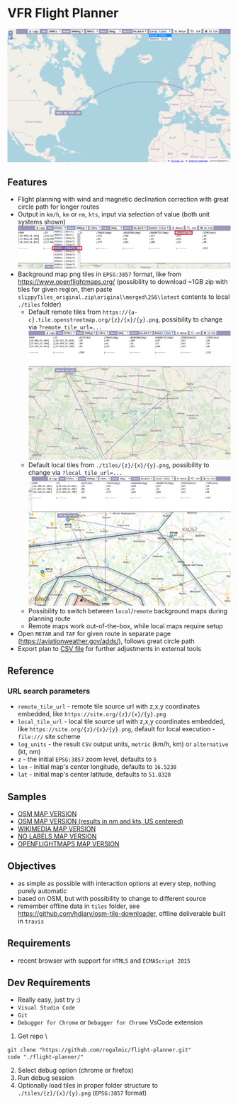 # VFR Flight Planner

![Flight planner](./img/flight_planner.png "Flight planner")

## Features

* Flight planning with wind and magnetic declination correction with great circle path for longer routes
* Output in `km/h`, `km` or `nm`, `kts`, input via selection of value (both unit systems shown)\
![Input units](./img/units.png "Input units")
* Background map png tiles in `EPSG:3857` format, like from https://www.openflightmaps.org/ (possibility to download ~1GB zip with tiles for given region, then paste `slippyTiles_original.zip\original\merged\256\latest` contents to local `./tiles` folder)
  * Default remote tiles from `https://{a-c}.tile.openstreetmap.org/{z}/{x}/{y}.png`, possibility to change via `?remote_tile_url=...` \
![OSM remote tiles](./img/osm_tiles.png "OSM tiles")
  * Default local tiles from `./tiles/{z}/{x}/{y}.png`, possibility to change via `?local_tile_url=...` \
![Custom local tiles](./img/custom_tiles.png "Custom local tiles")
  * Possibility to switch between `local`/`remote` background maps during planning route
  * Remote maps work out-of-the-box, while local maps require setup
* Open `METAR` and `TAF` for given route in separate page (https://aviationweather.gov/adds/), follows great circle path
* Export plan to [CSV file](https://en.wikipedia.org/wiki/Comma-separated_values) for further adjustments in external tools

## Reference

### URL search parameters
* `remote_tile_url` - remote tile source url with z,x,y coordinates embedded, like `https://site.org/{z}/{x}/{y}.png`
* `local_tile_url` - local tile source url with z,x,y coordinates embedded, like `https://site.org/{z}/{x}/{y}.png`, default for local execution - `file:///` site scheme
* `log_units` - the result `CSV` output units, `metric` (km/h, km) or `alternative` (kt, nm)
* `z` - the initial `EPSG:3857` zoom level, defaults to `5`
* `lon` - initial map's center longitude, defaults to `16.5238`
* `lat` - initial map's center latitude, defaults to `51.8320`

## Samples

* [OSM MAP VERSION](https://rogalmic.github.io/flight-planner/flight.html?log_units=metric)
* [OSM MAP VERSION (results in nm and kts, US centered)](https://rogalmic.github.io/flight-planner/flight.html?log_units=alternative&z=5&lon=-97.479&lat=39.408)
* [WIKIMEDIA MAP VERSION](https://rogalmic.github.io/flight-planner/flight.html?remote_tile_url=https%3A%2F%2Fmaps.wikimedia.org%2Fosm-intl%2F%7Bz%7D%2F%7Bx%7D%2F%7By%7D.png)
* [NO LABELS MAP VERSION](https://rogalmic.github.io/flight-planner/flight.html?remote_tile_url=https%3A%2F%2Ftiles.wmflabs.org%2Fosm-no-labels%2F%7Bz%7D%2F%7Bx%7D%2F%7By%7D.png)
* [OPENFLIGHTMAPS MAP VERSION](https://rogalmic.github.io/flight-planner/flight.html?remote_tile_url=https%3A%2F%2Fsnapshots.openflightmaps.org%2Flive%2F2003%2Ftiles%2Fworld%2Fepsg3857%2Faero%2F512%2Flatest%2F%7Bz%7D%2F%7Bx%7D%2F%7By%7D.png&z=7)

## Objectives

* as simple as possible with interaction options at every step, nothing purely automatic
* based on OSM, but with possibility to change to different source
* remember offline data in `tiles` folder, see https://github.com/hdjarv/osm-tile-downloader, offline deliverable built in `travis`

## Requirements

* recent browser with support for `HTML5` and `ECMAScript 2015`

## Dev Requirements

* Really easy, just try :)
* `Visual Studio Code`
* `Git`
* `Debugger for Chrome` or `Debugger for Chrome` VsCode extension

 1. Get repo \

```shell
git clone "https://github.com/rogalmic/flight-planner.git"
code "./flight-planner/"
```
 2. Select debug option (chrome or firefox)
 3. Run debug session
 4. Optionally load tiles in proper folder structure to `./tiles/{z}/{x}/{y}.png` (`EPSG:3857` format)

